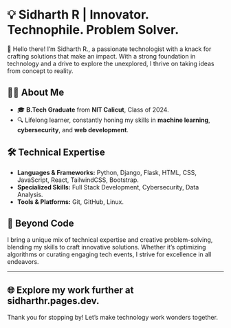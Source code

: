 # 💡 Sidharth R | Innovator. Technophile. Problem Solver.

👋 Hello there! I’m Sidharth R., a passionate technologist with a knack for crafting solutions that make an impact. With a strong foundation in technology and a drive to explore the unexplored, I thrive on taking ideas from concept to reality.

## 🧑‍🎓 About Me
- 🎓 **B.Tech Graduate** from **NIT Calicut**, Class of 2024.  
- 🔍 Lifelong learner, constantly honing my skills in **machine learning**, **cybersecurity**, and **web development**.

## 🛠️ Technical Expertise
- **Languages & Frameworks:** Python, Django, Flask, HTML, CSS, JavaScript, React, TailwindCSS, Bootstrap.  
- **Specialized Skills:** Full Stack Development, Cybersecurity, Data Analysis.  
- **Tools & Platforms:** Git, GitHub, Linux.

## 🚀 Beyond Code
I bring a unique mix of technical expertise and creative problem-solving, blending my skills to craft innovative solutions. Whether it’s optimizing algorithms or curating engaging tech events, I strive for excellence in all endeavors.

---
🌐 Explore my work further at **sidharthr.pages.dev**.
---

Thank you for stopping by! Let’s make technology work wonders together.
